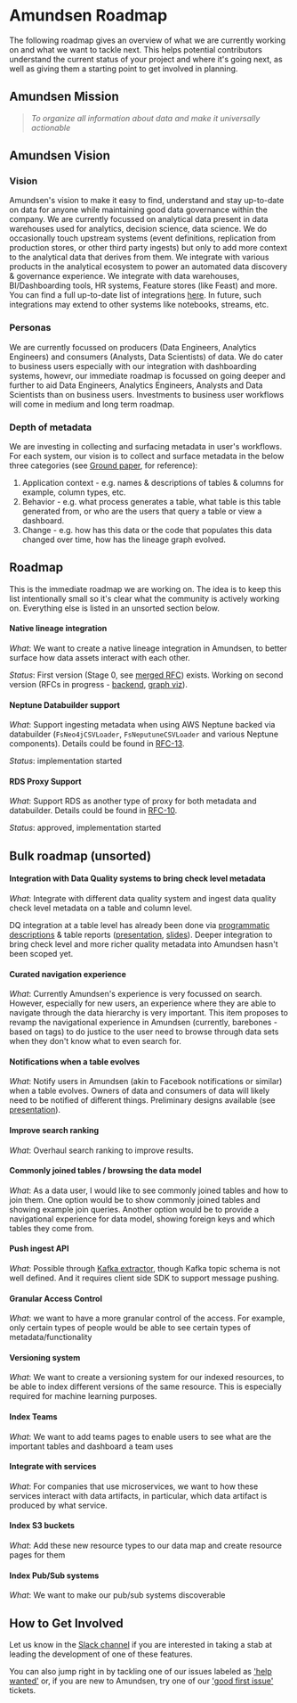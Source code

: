 # Amundsen Roadmap

The following roadmap gives an overview of what we are currently working on and what we want to tackle next. This helps potential contributors understand the current status of your project and where it's going next, as well as giving them a starting point to get involved in planning.

## Amundsen Mission

> _To organize all information about data and make it universally actionable_

## Amundsen Vision
### Vision
Amundsen's vision to make it easy to find, understand and stay up-to-date on data for anyone while maintaining good data governance within the company.
We are currently focussed on analytical data present in data warehouses used for analytics, decision science, data science. We do occasionally touch upstream systems (event definitions, replication from production stores, or other third party ingests) but only to add more context to the analytical data that derives from them. We integrate with various products in the analytical ecosystem to power an automated data discovery & governance experience. We integrate with data warehouses, BI/Dashboarding tools, HR systems, Feature stores (like Feast) and more. You can find a full up-to-date list of integrations [here](../README.md#supported-entities). In future, such integrations may extend to other systems like notebooks, streams, etc.

### Personas
We are currently focussed on producers (Data Engineers, Analytics Engineers) and consumers (Analysts, Data Scientists) of data. We do cater to business users especially with our integration with dashboarding systems, howevr, our immediate roadmap is focussed on going deeper and further to aid Data Engineers, Analytics Engineers, Analysts and Data Scientists than on business users. Investments to business user workflows will come in medium and long term roadmap.

### Depth of metadata
We are investing in collecting and surfacing metadata in user's workflows. For each system, our vision is to collect and surface metadata in the below three categories (see [Ground paper](http://cidrdb.org/cidr2017/papers/p111-hellerstein-cidr17.pdf), for reference):
 1. Application context - e.g. names & descriptions of tables & columns for example, column types, etc.
 2. Behavior - e.g. what process generates a table, what table is this table generated from, or who are the users that query a table or view a dashboard.
 3. Change - e.g. how has this data or the code that populates this data changed over time, how has the lineage graph evolved.

## Roadmap
This is the immediate roadmap we are working on. The idea is to keep this list intentionally small so it's clear what the community is actively working on. Everything else is listed in an unsorted section below.

#### Native lineage integration

_What_: We want to create a native lineage integration in Amundsen, to better surface how data assets interact with each other.

_Status_: First version (Stage 0, see [merged RFC](https://github.com/amundsen-io/rfcs/pull/25)) exists. Working on second version (RFCs in progress - [backend](https://github.com/amundsen-io/rfcs/pull/32), [graph viz](https://github.com/amundsen-io/rfcs/pull/32)).

#### Neptune Databuilder support

_What_: Support ingesting metadata when using AWS Neptune backed via databuilder (`FsNeo4jCSVLoader`, `FsNeputuneCSVLoader` and various Neptune components). Details could be found in [RFC-13](https://github.com/amundsen-io/rfcs/pull/13/files).

_Status_: implementation started

#### RDS Proxy Support

_What_: Support RDS as another type of proxy for both metadata and databuilder. Details could be found in [RFC-10](https://github.com/amundsen-io/rfcs/pull/10).

_Status_: approved, implementation started


## Bulk roadmap (unsorted)

#### Integration with Data Quality systems to bring check level metadata

_What_: Integrate with different data quality system and ingest data quality check level metadata on a table and column level.

DQ integration at a table level has already been done via [programmatic descriptions](https://technology.edmunds.com/2020/05/27/Adding-Data-Quality-into-Amundsen-with-Programmatic-Descriptions/) & table reports ([presentation](https://www.youtube.com/watch?v=Fy_lRWm_IL0&t=1m22s), [slides](https://docs.google.com/presentation/d/1SLLZkPA77mxM0BCXDmclmN5o2sNZ4KR1ptB6fq5Hu1k/edit#slide=id.p4)). Deeper integration to bring check level and more richer quality metadata into Amundsen hasn't been scoped yet.

#### Curated navigation experience

_What_: Currently Amundsen's experience is very focussed on search. However, especially for new users, an experience where they are able to navigate through the data hierarchy is very important. This item proposes to revamp the navigational experience in Amundsen (currently, barebones - based on tags) to do justice to the user need to browse through data sets when they don't know what to even search for.

#### Notifications when a table evolves

_What_: Notify users in Amundsen (akin to Facebook notifications or similar) when a table evolves. Owners of data and consumers of data will likely need to be notified of different things. Preliminary designs available (see [presentation](https://www.youtube.com/watch?v=gVf7S98bnyg&t=90s)).

#### Improve search ranking

_What_: Overhaul search ranking to improve results.

#### Commonly joined tables / browsing the data model

_What_: As a data user, I would like to see commonly joined tables and how to join them.
One option would be to show commonly joined tables and showing example join queries. Another option would be to provide a navigational experience for data model, showing foreign keys and which tables they come from.

#### Push ingest API

_What_: Possible through [Kafka extractor](https://github.com/amundsen-io/amundsendatabuilder/blob/master/databuilder/extractor/kafka_source_extractor.py), though Kafka topic schema is not well defined. And it requires client side SDK to support message pushing.

#### Granular Access Control

_What_: we want to have a more granular control of the access. For example, only certain types of people would be able to see certain types of metadata/functionality

#### Versioning system

_What_: We want to create a versioning system for our indexed resources, to be able to index different versions of the same resource. This is especially required for machine learning purposes.

#### Index Teams

_What_: We want to add teams pages to enable users to see what are the important tables and dashboard a team uses

#### Integrate with services

_What_: For companies that use microservices, we want to how these services interact with data artifacts, in particular, which data artifact is produced by what service.

#### Index S3 buckets

_What_: Add these new resource types to our data map and create resource pages for them

#### Index Pub/Sub systems

_What_: We want to make our pub/sub systems discoverable

## How to Get Involved

Let us know in the [Slack channel](https://app.slack.com/client/TGFR0CZM3/CGFBVT23V) if you are interested in taking a stab at leading the development of one of these features.

You can also jump right in by tackling one of our issues labeled as ['help wanted'](https://github.com/amundsen-io/amundsen/labels/help%20wanted) or, if you are new to Amundsen, try one of our ['good first issue'](https://github.com/amundsen-io/amundsen/labels/good%20first%20issue) tickets.
